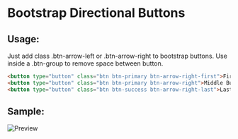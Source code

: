 # Bootstrap Directional Buttons

## Usage:
Just add class .btn-arrow-left or .btn-arrow-right to bootstrap buttons. Use inside a .btn-group to remove space between button.

```HTML
<button type="button" class="btn btn-primary btn-arrow-right-first">First Button</button>
<button type="button" class="btn btn-primary btn-arrow-right">Middle Button</button>
<button type="button" class="btn btn-success btn-arrow-right-last">Last Button</button>
```

## Sample:
![Preview](https://i.imgur.com/TGlwFtx.png)
